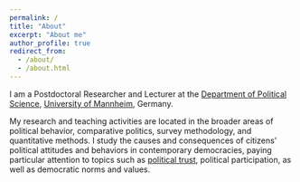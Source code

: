 ```yaml
---
permalink: /
title: "About"
excerpt: "About me"
author_profile: true
redirect_from: 
  - /about/
  - /about.html
---
```


I am a Postdoctoral Researcher and Lecturer at the [Department of Political Science](https://www.sowi.uni-mannheim.de/en/research/political-science/), [University of Mannheim](https://www.uni-mannheim.de/en/), Germany.

My research and teaching activities are located in the broader areas of political behavior, comparative politics, survey methodology, and quantitative methods. I study the causes and consequences of citizens' political attitudes and behaviors in contemporary democracies, paying particular attention to topics such as [political trust](https://www.springer.com/us/book/9783319894317), political participation, as well as democratic norms and values.

